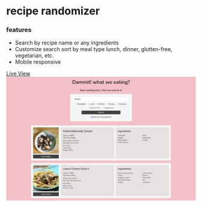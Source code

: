 # recipe randomizer

### features

- Search by recipe name or any ingredients
- Customize search sort by meal type lunch, dinner, glutten-free, vegetarian, etc.
- Mobile responsive

[Live View](https://pieton97.github.io/recipe-randomizer/)
[![project picture](/recipe.png)](https://pieton97.github.io/recipe-randomizer/)
